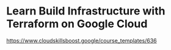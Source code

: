 # Learn Build Infrastructure with Terraform on Google Cloud

https://www.cloudskillsboost.google/course_templates/636